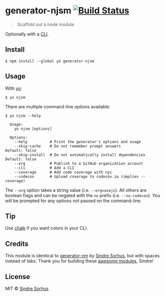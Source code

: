 # generator-njsm [![Build Status](https://travis-ci.org/uschek/generator-njsm.svg?branch=master)](https://travis-ci.org/uschek/generator-njsm)

> Scaffold out a node module

Optionally with a [CLI](http://en.wikipedia.org/wiki/Command-line_interface).


## Install

```
$ npm install --global yo generator-njsm
```


## Usage

With [yo](https://github.com/yeoman/yo):

```
$ yo njsm
```

There are multiple command-line options available:

```
$ yo njsm --help

  Usage:
    yo njsm [options]

  Options:
    --help          # Print the generator's options and usage
    --skip-cache    # Do not remember prompt answers                      Default: false
    --skip-install  # Do not automatically install dependencies           Default: false
    --org           # Publish to a GitHub organization account
    --cli           # Add a CLI
    --coverage      # Add code coverage with nyc
    --codecov       # Upload coverage to codecov.io (implies --coverage)
```

The `--org` option takes a string value (i.e. `--org=avajs`). All others are boolean flags and can be negated with the `no` prefix (i.e. `--no-codecov`). You will be prompted for any options not passed on the command-line.


## Tip

Use [chalk](https://github.com/sindresorhus/chalk) if you want colors in your CLI.


## Credits

This module is identical to [generator-nm](https://github.com/sindresorhus/generator-nm) by [Sindre Sorhus](http://sindresorhus.com), but with spaces instead of tabs. Thank you for building these [awesome modules](https://www.npmjs.com/~sindresorhus), Sindre!


## License

MIT © [Sindre Sorhus](https://sindresorhus.com)
